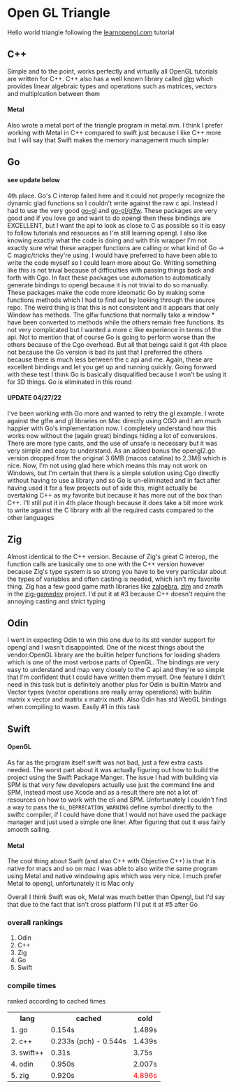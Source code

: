 # Open GL Triangle
Hello world triangle following the [learnopengl.com](https://learnopengl.com/Getting-started/Hello-Triangle) tutorial
## C++
Simple and to the point, works perfectly and virtually all OpenGL tutorials are written for C++. C++ also has a well known library called [glm](https://glm.g-truc.net/0.9.9/index.html) which provides linear algebraic types and operations such as matrices, vectors and multiplcation between them
#### Metal
Also wrote a metal port of the triangle program in metal.mm. I think I prefer working with Metal in C++ compared to swift just because I like C++ more but I will say that Swift makes the memory management much simpler
## Go
#### see update below

4th place. Go's C interop failed here and it could not properly recognize the dynamic glad functions so I couldn't write against the raw c api. Instead I had to use the very good [go-gl](https://github.com/go-gl/gl) and [go-gl/glfw](https://github.com/go-gl/glfw). These packages are very good and if you love go and want to do opengl then these bindings are EXCELLENT, but I want the api to look as close to C as possible so it is easy to follow tutorials and resources as I'm still learning opengl. I also like knowing exactly what the code is doing and with this wrapper I'm not exactly sure what these wrapper functions are calling or what kind of Go -> C magic/tricks they're using. I would have preferred to have been able to write the code myself so I could learn more about Go. Writing something like this is not trival because of difficulties with passing things back and forth with Cgo. In fact these packages use automation to automatically generate bindings to opengl because it is not trivial to do so manually. These packages make the code more ideomatic Go by making some functions methods which I had to find out by looking through the source repo. The weird thing is that this is not consistent and it appears that only Window has methods. The glfw functions that normally take a window * have been converted to methods while the others remain free functions. Its not very complicated but I wanted a more c like experience in terms of the api. Not to mention that of course Go is going to perform worse than the others because of the Cgo overhead. But all that beings said it got 4th place not because the Go version is bad its just that I preferred the others because there is much less between the c api and me. Again, these are excellent bindings and let you get up and running quickly. Going forward with these test I think Go is basically disqualified because I won't be using it for 3D things. Go is eliminated in this round 

#### UPDATE 04/27/22
I've been working with Go more and wanted to retry the gl example. I wrote against the glfw and gl libraries on Mac directly using CGO and I am much happier with Go's implementation now. I completely understand how this works now without the (again great) bindings hiding a lot of conversions. There are more type casts, and the use of unsafe is necessary but it was very simple and easy to understand. As an added bonus the opengl2.go version dropped from the original 3.6MB (macos catalina) to 2.3MB which is nice.  Now, I'm not using glad here which means this may not work on Windows, but I'm certain that there is a simple solution using Cgo directly without having to use a library and so Go is un-eliminated and in fact after having used it for a few projects out of side this, might actually be overtaking C++ as my favorite but because it has more out of the box than C++. I'll still put it in 4th place though because it does take a bit more work to write against the C library with all the required casts compared to the other languages
## Zig
Almost identical to the C++ version. Because of Zig's great C interop, the function calls are basically one to one with the C++ version however because Zig's type system is so strong you have to be very particular about the types of variables and often casting is needed, which isn't my favorite thing. Zig has a few good game math libraries like [zalgebra](https://github.com/kooparse/zalgebra), [zlm](https://github.com/ziglibs/zlm) and zmath in the [zig-gamedev](https://github.com/michal-z/zig-gamedev) project. I'd put it at #3 because C++ doesn't require the annoying casting and strict typing
## Odin
I went in expecting Odin to win this one due to its std vendor support for opengl and I wasn't disappointed. One of the nicest things about the vendor:OpenGL library are the builtin helper functions for loading shaders which is one of the most verbose parts of OpenGL. The bindings are very easy to understand and map very closely to the C api and they're so simple that I'm confident that I could have written them myself. One feature I didn't need in this task but is definitely another plus for Odin is builtin Matrix and Vector types (vector operations are really array operations) with bulitin matrix x vector and matrix x matrix math. Also Odin has std WebGL bindings when compiling to wasm. Easily #1 in this task
## Swift
#### OpenGL
As far as the program itself swift was not bad, just a few extra casts needed. The worst part about it was actually figuring out how to build the project using the Swift Package Manger. The issue I had with building via SPM is that very few developers actually use just the command line and SPM, instead most use Xcode and as a result there are not a lot of resources on how to work with the cli and SPM. Unfortunately I couldn't find a way to pass the `GL_DEPRECATION_WARNING` define symbol directly to the swiftc compiler, if I could have done that I would not have used the package manager and just used a simple one liner. After figuring that out it was fairly smooth sailing.
#### Metal
The cool thing about Swift (and also C++ with Objective C++) is that it is native for macs and so on mac I was able to also write the same program using Metal and native windowing apis which was very nice. I much prefer Metal to opengl, unfortunately it is Mac only

Overall I think Swift was ok, Metal was much better than Opengl, but I'd say that due to the fact that isn't cross platform I'll put it at #5 after Go
### overall rankings
1. Odin
2. C++
3. Zig
4. Go
5. Swift
### compile times
ranked according to cached times
<table>
    <th>lang</th>
    <th>cached</th>
    <th>cold</th>
    <tr>
        <td>1. go</td> 
        <td>0.154s</td>
        <td>1.489s</td>
    </tr>
    <tr>
        <td>2. c++</td> 
        <td>0.233s (pch) - 0.544s</td>
        <td>1.439s</td>
    </tr>
    <tr>
        <td>3. swift++</td> 
        <td>0.31s</td>
        <td>3.75s</td>
    </tr>
    <tr>
        <td>4. odin</td> 
        <td>0.950s</td>
        <td>2.007s</td>
    </tr>
    <tr>
        <td>5. zig</td> 
        <td>0.920s</td>
        <td style="color:red">4.896s</td>
    </tr>
</table>